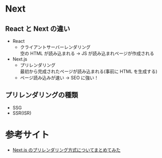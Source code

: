 # Next

## React と Next の違い

- React
  - クライアントサーバーレンダリング  
    空の HTML が読み込まれる → JS が読み込まれページが作成される
- Next.js
  - プリレンダリング  
    最初から完成されたページが読み込まれる(事前に HTML を生成する)
  - ページ読み込みが速い → SEO に強い！

## プリレンダリングの種類

- SSG
- SSR(ISR)

# 参考サイト

- [Next.js のプリレンダリング方式についてまとめてみた](https://qiita.com/mt_816/items/cdd13e058a6fb7abe0b3)
